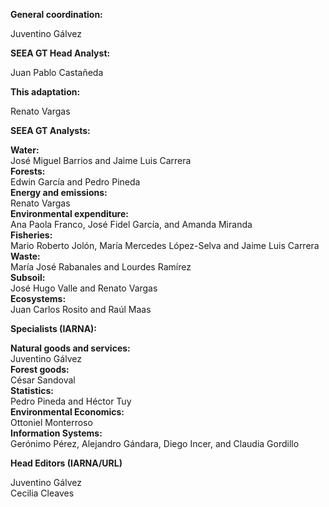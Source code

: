 **General coordination:** 

Juventino Gálvez

**SEEA GT Head Analyst:** 

Juan Pablo Castañeda

**This adaptation:**

Renato Vargas

**SEEA GT Analysts:**

**Water:**<br>José Miguel Barrios and Jaime Luis Carrera <br>
**Forests:** <br>Edwin García and Pedro Pineda<br>
**Energy and emissions:** <br>Renato Vargas<br>
**Environmental expenditure:** <br>Ana Paola Franco, José Fidel García, and Amanda Miranda<br>
**Fisheries:** <br>Mario Roberto Jolón, María Mercedes López-Selva and Jaime Luis Carrera<br> 
**Waste:** <br>María José Rabanales and Lourdes Ramírez<br>
**Subsoil:** <br>José Hugo Valle and Renato Vargas<br>
**Ecosystems:** <br>Juan Carlos Rosito and Raúl Maas<br>

**Specialists (IARNA):**

**Natural goods and services:** <br>Juventino Gálvez<br>
**Forest goods:** <br>César Sandoval<br>
**Statistics:** <br>Pedro Pineda and Héctor Tuy<br>
**Environmental Economics:** <br>Ottoniel Monterroso<br>
**Information Systems:** <br>Gerónimo Pérez, Alejandro Gándara, Diego Incer, and Claudia Gordillo<br>

**Head Editors (IARNA/URL)**

Juventino Gálvez<br>
Cecilia Cleaves